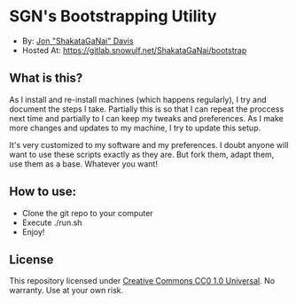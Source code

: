 # SGN's Bootstrapping Utility
* By: [Jon "ShakataGaNai" Davis](https://obviate.io)
* Hosted At: https://gitlab.snowulf.net/ShakataGaNai/bootstrap

## What is this?
As I install and re-install machines (which happens regularly), I try and
 document the steps I take. Partially this is so that I can repeat the
 proccess next time and partially to I can keep my tweaks and preferences.
 As I make more changes and updates to my machine, I try to update this
 setup.

It's very customized to my software and my preferences. I doubt anyone
 will want to use these scripts exactly as they are. But fork them, adapt
 them, use them as a base. Whatever you want!

## How to use:
 * Clone the git repo to your computer
 * Execute ./run.sh
 * Enjoy!

## License
This repository licensed under [Creative Commons CC0 1.0 Universal](
  https://creativecommons.org/publicdomain/zero/1.0/). No warranty.
  Use at your own risk.
